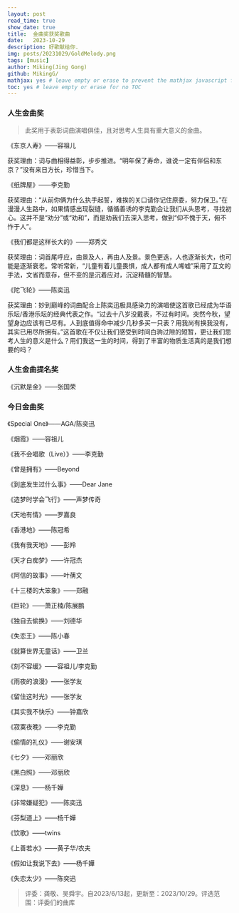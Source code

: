 ```yaml
---
layout: post
read_time: true
show_date: true
title:  金曲奖获奖歌曲
date:   2023-10-29
description: 好歌献给你.
img: posts/20231029/GoldMelody.png
tags: [music]
author: Miking(Jing Gong)
github: MikingG/
mathjax: yes # leave empty or erase to prevent the mathjax javascript from loading
toc: yes # leave empty or erase for no TOC
---
```


### 人生金曲奖

> 此奖用于表彰词曲演唱俱佳，且对思考人生具有重大意义的金曲。

《东京人寿》——容祖儿

获奖理由：词与曲相得益彰，步步推进。“明年保了寿命，谁说一定有伴侣和东京？”没有来日方长，珍惜当下。

《纸牌屋》——李克勤

获奖理由：“从前你俩为什么执手起誓，难挨的关口请你记住原委，努力保卫。”在漫漫人生路中，如果情感出现裂缝，循循善诱的李克勤会让我们从头思考，寻找初心。这并不是“劝分”或“劝和”，而是劝我们去深入思考，做到“仰不愧于天，俯不怍于人”。

《我们都是这样长大的》——郑秀文

获奖理由：词首尾呼应，由景及人，再由人及景。景色更迭，人也逐渐长大，也可能是逐渐衰老。常听常新，“儿童有着儿童畏惧，成人都有成人唏嘘”采用了互文的手法，文省而意存，但不变的是沉着应对，沉淀精髓的智慧。

《陀飞轮》——陈奕迅

获奖理由：妙到巅峰的词曲配合上陈奕迅极具感染力的演唱使这首歌已经成为华语乐坛/香港乐坛的经典代表之作。“过去十八岁没戴表，不过有时间。突然今秋，望望身边应该有已尽有。人到底值得命中减少几秒多买一只表？用我尚有换我没有，其实已用尽所拥有。”这首歌在不仅让我们感受到时间白驹过隙的短暂，更让我们思考人生的意义是什么？用们我这一生的时间，得到了丰富的物质生活真的是我们想要的吗？

### 人生金曲提名奖

《沉默是金》——张国荣

### 今日金曲奖

《Special One》——AGA/陈奕迅

《烟霞》——容祖儿

《我不会唱歌（Live）》——李克勤

《曾是拥有》——Beyond

《到底发生过什么事》——Dear Jane

《造梦时学会飞行》——声梦传奇

《天地有情》——罗嘉良

《香港地》——陈冠希

《我有我天地》——彭羚

《天才白痴梦》——许冠杰

《阿信的故事》——叶蒨文

《十三楼的大笨象》——郑融

《巨轮》——萧正楠/陈展鹏

《独自去偷换》——刘德华

《失恋王》——陈小春

《就算世界无童话》——卫兰

《刻不容缓》——容祖儿/李克勤

《雨夜的浪漫》——张学友

《留住这时光》——张学友

《其实我不快乐》——钟嘉欣

《寂寞夜晚》——李克勤

《偷情的礼仪》——谢安琪

《七夕》——邓丽欣

《黑白照》——邓丽欣

《深息》——杨千嬅

《非常嫌疑犯》——陈奕迅

《芬梨道上》——杨千嬅

《饮歌》——twins

《上善若水》——黄子华/农夫

《假如让我说下去》——杨千嬅

《失恋太少》——陈奕迅

> 评委：龚敬、吴舜宇。自2023/6/13起，更新至：2023/10/29。评选范围：评委们的曲库

